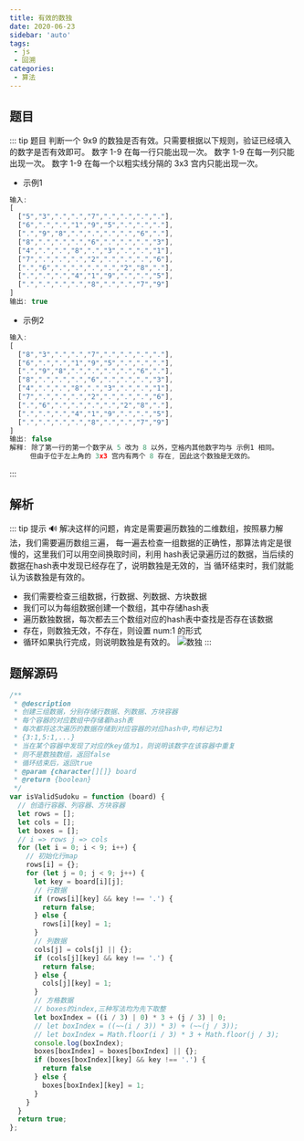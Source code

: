 ```yaml
---
title: 有效的数独
date: 2020-06-23
sidebar: 'auto'
tags:
 - js
 - 回溯
categories:
 - 算法
---
```


## 题目
::: tip 题目
判断一个 9x9 的数独是否有效。只需要根据以下规则，验证已经填入的数字是否有效即可。
数字 1-9 在每一行只能出现一次。
数字 1-9 在每一列只能出现一次。
数字 1-9 在每一个以粗实线分隔的 3x3 宫内只能出现一次。

* 示例1
```js
输入:
[
  ["5","3",".",".","7",".",".",".","."],
  ["6",".",".","1","9","5",".",".","."],
  [".","9","8",".",".",".",".","6","."],
  ["8",".",".",".","6",".",".",".","3"],
  ["4",".",".","8",".","3",".",".","1"],
  ["7",".",".",".","2",".",".",".","6"],
  [".","6",".",".",".",".","2","8","."],
  [".",".",".","4","1","9",".",".","5"],
  [".",".",".",".","8",".",".","7","9"]
]
输出: true
```

* 示例2
```js
输入:
[
  ["8","3",".",".","7",".",".",".","."],
  ["6",".",".","1","9","5",".",".","."],
  [".","9","8",".",".",".",".","6","."],
  ["8",".",".",".","6",".",".",".","3"],
  ["4",".",".","8",".","3",".",".","1"],
  ["7",".",".",".","2",".",".",".","6"],
  [".","6",".",".",".",".","2","8","."],
  [".",".",".","4","1","9",".",".","5"],
  [".",".",".",".","8",".",".","7","9"]
]
输出: false
解释: 除了第一行的第一个数字从 5 改为 8 以外，空格内其他数字均与 示例1 相同。
     但由于位于左上角的 3x3 宫内有两个 8 存在, 因此这个数独是无效的。
```
:::

## 解析 <Badge text="解法说明"/>
::: tip 提示
:loud_sound:
解决这样的问题，肯定是需要遍历数独的二维数组，按照暴力解法，我们需要遍历数组三遍，
每一遍去检查一组数据的正确性，那算法肯定是很慢的，这里我们可以用空间换取时间，利用
hash表记录遍历过的数据，当后续的数据在hash表中发现已经存在了，说明数独是无效的，当
循环结束时，我们就能认为该数独是有效的。
* 我们需要检查三组数据，行数据、列数据、方块数据
* 我们可以为每组数据创建一个数组，其中存储hash表
* 遍历数独数据，每次都去三个数组对应的hash表中查找是否存在该数据
* 存在，则数独无效，不存在，则设置 num:1 的形式
* 循环如果执行完成，则说明数独是有效的。
![数独](~@Algorithm/algorithm/image/isValidSudoku.png)
:::

## 题解源码
```js
/**
 * @description
 * 创建三组数据，分别存储行数据、列数据、方块容器
 * 每个容器的对应数组中存储着hash表
 * 每次都将这次遍历的数据存储到对应容器的对应hash中,均标记为1
 * {3:1,5:1,...}
 * 当在某个容器中发现了对应的key值为1，则说明该数字在该容器中重复
 * 则不是数独数组，返回false
 * 循环结束后，返回true
 * @param {character[][]} board
 * @return {boolean}
 */
var isValidSudoku = function (board) {
  // 创造行容器、列容器、方块容器
  let rows = [];
  let cols = [];
  let boxes = [];
  // i => rows j => cols
  for (let i = 0; i < 9; i++) {
    // 初始化行map
    rows[i] = {};
    for (let j = 0; j < 9; j++) {
      let key = board[i][j];
      // 行数据
      if (rows[i][key] && key !== '.') {
        return false;
      } else {
        rows[i][key] = 1;
      }
      // 列数据
      cols[j] = cols[j] || {};
      if (cols[j][key] && key !== '.') {
        return false;
      } else {
        cols[j][key] = 1;
      }
      // 方格数据
      // boxes的index,三种写法均为先下取整
      let boxIndex = ((i / 3) | 0) * 3 + (j / 3) | 0;
      // let boxIndex = ((~~(i / 3)) * 3) + (~~(j / 3));
      // let boxIndex = Math.floor(i / 3) * 3 + Math.floor(j / 3);
      console.log(boxIndex);
      boxes[boxIndex] = boxes[boxIndex] || {};
      if (boxes[boxIndex][key] && key !== '.') {
        return false
      } else {
        boxes[boxIndex][key] = 1;
      }
    }
  }
  return true;
};
```